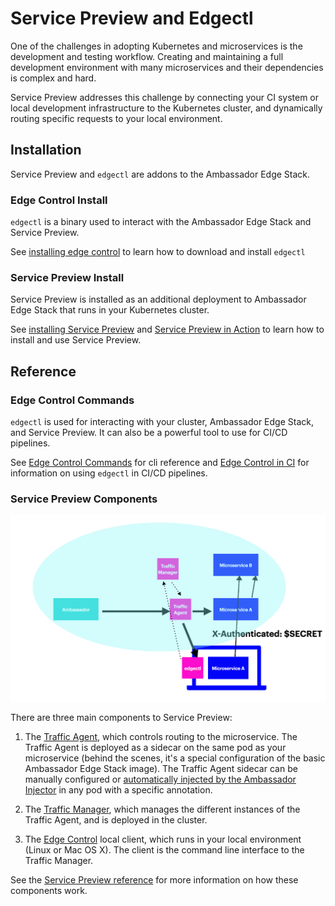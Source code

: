 # Service Preview and Edgectl

One of the challenges in adopting Kubernetes and microservices is the development and testing workflow. Creating and maintaining a full development environment with many microservices and their dependencies is complex and hard.

Service Preview addresses this challenge by connecting your CI system or local development infrastructure to the Kubernetes cluster, and dynamically routing specific requests to your local environment.

## Installation

Service Preview and `edgectl` are addons to the Ambassador Edge Stack.

### Edge Control Install

`edgectl` is a binary used to interact with the Ambassador Edge Stack and Service Preview.

See [installing edge control](edge-control#installing-edge-control) to learn how to download and install `edgectl`

### Service Preview Install

Service Preview is installed as an additional deployment to Ambassador Edge Stack that runs in your Kubernetes cluster.

See [installing Service Preview](service-preview-install) and [Service Preview in Action](service-preview-quickstart) to learn how to install and use Service Preview.

## Reference

### Edge Control Commands

`edgectl` is used for interacting with your cluster, Ambassador Edge Stack, and Service Preview. It can also be a powerful tool to use for CI/CD pipelines.

See [Edge Control Commands](edge-controll#edge-control-commands) for cli reference and [Edge Control in CI](edge-control-in-ci) for information on using `edgectl` in CI/CD pipelines.

### Service Preview Components

![Preview](../../../images/service-preview.png)

There are three main components to Service Preview:

1. The [Traffic Agent](service-preview-reference#traffic-agent), which controls routing to the microservice. The Traffic Agent is deployed as a sidecar on the same pod as your microservice (behind the scenes, it's a special configuration of the basic Ambassador Edge Stack image). The Traffic Agent sidecar can be manually configured or [automatically injected by the Ambassador Injector](service-preview-reference#automatic-traffic-agent-sidecar-injection) in any pod with a specific annotation.

2. The [Traffic Manager](service-preview-reference#traffic-manager), which manages the different instances of the Traffic Agent, and is deployed in the cluster.

3. The [Edge Control](edge-control) local client, which runs in your local environment (Linux or Mac OS X). The client is the command line interface to the Traffic Manager.

See the [Service Preview reference](service-preview-reference) for more information on how these components work.
